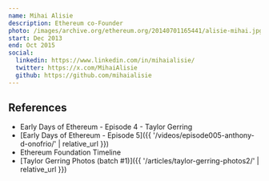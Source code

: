 ```yaml
---
name: Mihai Alisie
description: Ethereum co-Founder
photo: /images/archive.org/ethereum.org/20140701165441/alisie-mihai.jpg
start: Dec 2013
end: Oct 2015
social:
  linkedin: https://www.linkedin.com/in/mihaialisie/
  twitter: https://x.com/MihaiAlisie
  github: https://github.com/mihaialisie
---
```


## References

- Early Days of Ethereum - Episode 4 - Taylor Gerring
- [Early Days of Ethereum - Episode 5]({{ '/videos/episode005-anthony-d-onofrio/' | relative_url }})
- Ethereum Foundation Timeline
- [Taylor Gerring Photos (batch #1)]({{ '/articles/taylor-gerring-photos2/' | relative_url }})
